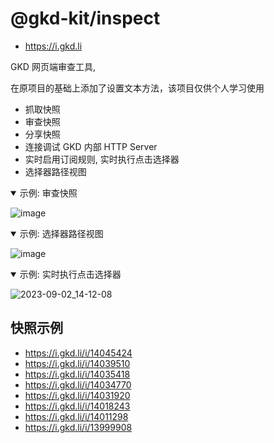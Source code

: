 # @gkd-kit/inspect

- <https://i.gkd.li>

GKD 网页端审查工具,

在原项目的基础上添加了设置文本方法，该项目仅供个人学习使用

- 抓取快照
- 审查快照
- 分享快照
- 连接调试 GKD 内部 HTTP Server
- 实时启用订阅规则, 实时执行点击选择器
- 选择器路径视图

<details open>
  <summary>示例: 审查快照</summary>

![image](https://github.com/gkd-kit/inspect/assets/38517192/f37ec43c-cb39-4745-ad5b-e11a02cc5c28)

</details>

<details open>
  <summary>示例: 选择器路径视图</summary>

![image](https://github.com/gkd-kit/inspect/assets/38517192/27d0656a-2239-426c-930c-749ffb9f189b)

</details>

<details open>
  <summary>示例: 实时执行点击选择器</summary>

![2023-09-02_14-12-08](https://github.com/gkd-kit/inspect/assets/38517192/af79f677-bac0-49a3-964c-6d4cace9d9c9)

</details>

## 快照示例

- <https://i.gkd.li/i/14045424>
- <https://i.gkd.li/i/14039510>
- <https://i.gkd.li/i/14035418>
- <https://i.gkd.li/i/14034770>
- <https://i.gkd.li/i/14031920>
- <https://i.gkd.li/i/14018243>
- <https://i.gkd.li/i/14011298>
- <https://i.gkd.li/i/13999908>
